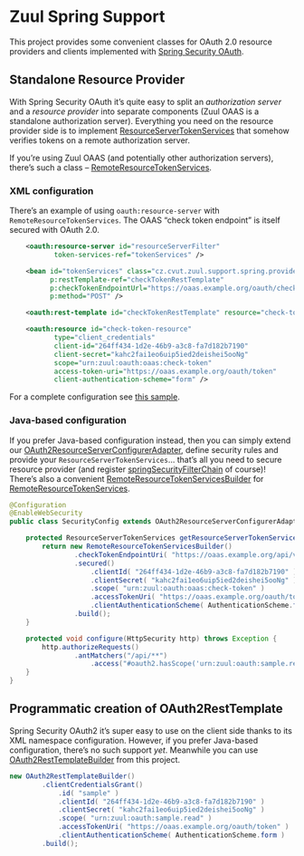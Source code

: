Zuul Spring Support
===================

This project provides some convenient classes for OAuth 2.0 resource providers and clients implemented with [Spring Security OAuth][spring-security-oauth].


Standalone Resource Provider
----------------------------

With Spring Security OAuth it’s quite easy to split an _authorization server_ and a _resource provider_ into separate components (Zuul OAAS is a standalone authorization server). Everything you need on the resource provider side is to implement [ResourceServerTokenServices][] that somehow verifies tokens on a remote authorization server.

If you’re using Zuul OAAS (and potentially other authorization servers), there’s such a class – [RemoteResourceTokenServices][].

### XML configuration

There’s an example of using `oauth:resource-server` with `RemoteResourceTokenServices`. The OAAS “check token endpoint” is itself secured with OAuth 2.0.

```xml
    <oauth:resource-server id="resourceServerFilter"
           token-services-ref="tokenServices" />

    <bean id="tokenServices" class="cz.cvut.zuul.support.spring.provider.RemoteResourceTokenServices"
          p:restTemplate-ref="checkTokenRestTemplate"
          p:checkTokenEndpointUrl="https://oaas.example.org/oauth/check-token"
          p:method="POST" />

    <oauth:rest-template id="checkTokenRestTemplate" resource="check-token-resource" />

    <oauth:resource id="check-token-resource"
           type="client_credentials"
           client-id="264ff434-1d2e-46b9-a3c8-fa7d182b7190"
           client-secret="kahc2fai1eo6uip5ied2deishei5ooNg"
           scope="urn:zuul:oauth:oaas:check-token"
           access-token-uri="https://oaas.example.org/oauth/token"
           client-authentication-scheme="form" />
```

For a complete configuration see [this sample][provider-security.xml].

### Java-based configuration

If you prefer Java-based configuration instead, then you can simply extend our [OAuth2ResourceServerConfigurerAdapter][], define security rules and provide your `ResourceServerTokenServices`… that’s all you need to secure resource provider (and register [springSecurityFilterChain][] of course)! There’s also a convenient [RemoteResourceTokenServicesBuilder][] for [RemoteResourceTokenServices][].

```java
@Configuration
@EnableWebSecurity
public class SecurityConfig extends OAuth2ResourceServerConfigurerAdapter {

    protected ResourceServerTokenServices getResourceServerTokenServices() {
        return new RemoteResourceTokenServicesBuilder()
                .checkTokenEndpointUri( "https://oaas.example.org/api/v1/check-token" )
                .secured()
                    .clientId( "264ff434-1d2e-46b9-a3c8-fa7d182b7190" )
                    .clientSecret( "kahc2fai1eo6uip5ied2deishei5ooNg" )
                    .scope( "urn:zuul:oauth:oaas:check-token" )
                    .accessTokenUri( "https://oaas.example.org/oauth/token" )
                    .clientAuthenticationScheme( AuthenticationScheme.form )
                .build();
    }

    protected void configure(HttpSecurity http) throws Exception {
        http.authorizeRequests()
                .antMatchers("/api/**")
                    .access("#oauth2.hasScope('urn:zuul:oauth:sample.read')");
    }
}
```


Programmatic creation of OAuth2RestTemplate
-------------------------------------------

Spring Security OAuth2 it’s super easy to use on the client side thanks to its XML namespace configuration. However, if you prefer Java-based configuration, there’s no such support _yet_. Meanwhile you can use [OAuth2RestTemplateBuilder][] from this project.

```java
new OAuth2RestTemplateBuilder()
        .clientCredentialsGrant()
            .id( "sample" )
            .clientId( "264ff434-1d2e-46b9-a3c8-fa7d182b7190" )
            .clientSecret( "kahc2fai1eo6uip5ied2deishei5ooNg" )
            .scope( "urn:zuul:oauth:sample.read" )
            .accessTokenUri( "https://oaas.example.org/oauth/token" )
            .clientAuthenticationScheme( AuthenticationScheme.form )
        .build();
```


[spring-security-oauth]: http://projects.spring.io/spring-security-oauth
[ResourceServerTokenServices]: http://docs.spring.io/spring-security/oauth/apidocs/org/springframework/security/oauth2/provider/token/ResourceServerTokenServices.html
[RemoteResourceTokenServices]: /src/main/java/cz/cvut/zuul/support/spring/provider/RemoteResourceTokenServices.java
[provider-security.xml]: https://github.com/cvut/zuul-samples/blob/master/spring-provider/src/main/webapp/WEB-INF/spring/security.xml
[OAuth2ResourceServerConfigurerAdapter]: /src/main/java/cz/cvut/zuul/support/spring/provider/OAuth2ResourceServerConfigurerAdapter.java
[springSecurityFilterChain]: http://docs.spring.io/spring-security/site/docs/3.2.x/reference/htmlsingle/#ns-web-xml
[RemoteResourceTokenServicesBuilder]: /src/main/java/cz/cvut/zuul/support/spring/provider/RemoteResourceTokenServicesBuilder.java
[OAuth2RestTemplateBuilder]: /src/main/java/cz/cvut/zuul/support/spring/client/OAuth2RestTemplateBuilder.java
